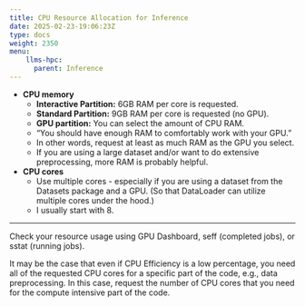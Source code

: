 ```yaml
---
title: CPU Resource Allocation for Inference
date: 2025-02-23-19:06:23Z
type: docs 
weight: 2350
menu: 
    llms-hpc:
      parent: Inference
---
```



* __CPU memory__
  * __Interactive Partition:__ 6GB RAM per core is requested.
  * __Standard Partition:__ 9GB RAM per core is requested (no GPU).
  * __GPU partition:__ You can select the amount of CPU RAM.
  * “You should have enough RAM to comfortably work with your GPU.”
  * In other words, request at least as much RAM as the GPU you select.
  * If you are using a large dataset and/or want to do extensive preprocessing, more RAM is probably helpful.
* __CPU cores__
  * Use multiple cores - especially if you are using a dataset from the Datasets package and a GPU.  (So that DataLoader can utilize multiple cores under the hood.)
  * I usually start with 8.

---

Check your resource usage using GPU Dashboard, seff (completed jobs), or sstat (running jobs).

It may be the case that even if CPU Efficiency is a low percentage, you need all of the requested CPU cores for a specific part of the code, e.g., data preprocessing.
In this case, request the number of CPU cores that you need for the compute intensive part of the code.

